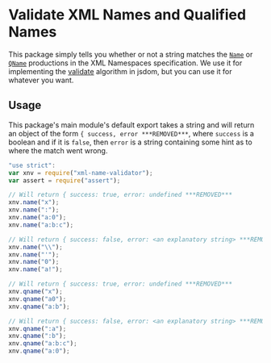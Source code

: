 # Validate XML Names and Qualified Names

This package simply tells you whether or not a string matches the [`Name`](http://www.w3.org/TR/xml/#NT-Name) or [`QName`](http://www.w3.org/TR/xml-names/#NT-QName) productions in the XML Namespaces specification. We use it for implementing the [validate](https://dom.spec.whatwg.org/#validate) algorithm in jsdom, but you can use it for whatever you want.

## Usage

This package's main module's default export takes a string and will return an object of the form `{ success, error ***REMOVED***`, where `success` is a boolean and if it is `false`, then `error` is a string containing some hint as to where the match went wrong.

```js
"use strict":
var xnv = require("xml-name-validator");
var assert = require("assert");

// Will return { success: true, error: undefined ***REMOVED***
xnv.name("x");
xnv.name(":");
xnv.name("a:0");
xnv.name("a:b:c");

// Will return { success: false, error: <an explanatory string> ***REMOVED***
xnv.name("\\");
xnv.name("'");
xnv.name("0");
xnv.name("a!");

// Will return { success: true, error: undefined ***REMOVED***
xnv.qname("x");
xnv.qname("a0");
xnv.qname("a:b");

// Will return { success: false, error: <an explanatory string> ***REMOVED***
xnv.qname(":a");
xnv.qname(":b");
xnv.qname("a:b:c");
xnv.qname("a:0");
```
